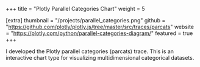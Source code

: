 +++
title = "Plotly Parallel Categories Chart"
weight =  5

[extra]
thumbnail = "/projects/parallel_categories.png"
github = "https://github.com/plotly/plotly.js/tree/master/src/traces/parcats"
website = "https://plotly.com/python/parallel-categories-diagram/"
featured = true
+++

I developed the Plotly parallel categories (parcats) trace. This is an interactive chart type for visualizing multidimensional categorical datasets.

<!-- more -->
